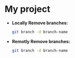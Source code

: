 ﻿# My project
- **Locally Remove branches:**
  ```bash
  git branch -d branch-name
- **Remotly Remove branches:**
  ```bash
  git branch -d branch-name
